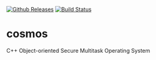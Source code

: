 [![Github Releases](https://img.shields.io/github/release/ksejdak/cosmos.svg)](https://github.com/ksejdak/cosmos/releases)
[![Build Status](https://travis-ci.org/ksejdak/cosmos.svg?branch=master)](https://travis-ci.org/ksejdak/cosmos)

# cosmos
C++ Object-oriented Secure Multitask Operating System
